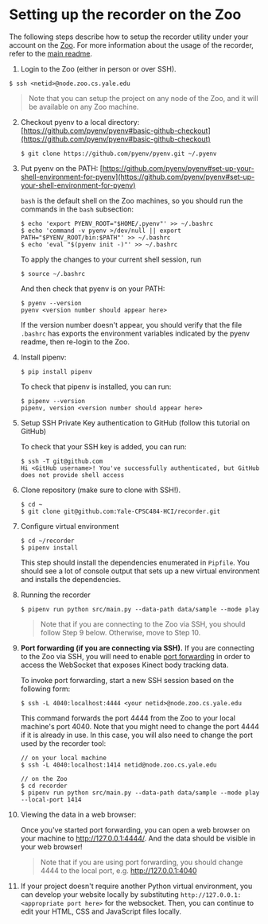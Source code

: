 # Setting up the recorder on the Zoo

The following steps describe how to setup the recorder utility under your account on the [Zoo](https://zoo.cs.yale.edu/newzoo/).
For more information about the usage of the recorder, refer to the [main readme](../README.md).

 1. Login to the Zoo (either in person or over SSH).

   ```
   $ ssh <netid>@node.zoo.cs.yale.edu
   ```

   > Note that you can setup the project on any node of the Zoo, and it will be available on any Zoo machine.

 2. Checkout pyenv to a local directory: [https://github.com/pyenv/pyenv#basic-github-checkout](https://github.com/pyenv/pyenv#basic-github-checkout)

    ```
    $ git clone https://github.com/pyenv/pyenv.git ~/.pyenv
    ```

 3. Put pyenv on the PATH: [https://github.com/pyenv/pyenv#set-up-your-shell-environment-for-pyenv](https://github.com/pyenv/pyenv#set-up-your-shell-environment-for-pyenv)

    `bash` is the default shell on the Zoo machines, so you should run the commands in the `bash` subsection:

    ```
    $ echo 'export PYENV_ROOT="$HOME/.pyenv"' >> ~/.bashrc
    $ echo 'command -v pyenv >/dev/null || export PATH="$PYENV_ROOT/bin:$PATH"' >> ~/.bashrc
    $ echo 'eval "$(pyenv init -)"' >> ~/.bashrc
    ```

    To apply the changes to your current shell session, run

    ```
    $ source ~/.bashrc
    ```

    And then check that pyenv is on your PATH:

    ```
    $ pyenv --version
    pyenv <version number should appear here>
    ```

    If the version number doesn't appear, you should verify that the file `.bashrc` has exports the environment variables indicated by the pyenv readme, then re-login to the Zoo.

 4. Install pipenv:

    ```
    $ pip install pipenv
    ```

    To check that pipenv is installed, you can run:

    ```
    $ pipenv --version
    pipenv, version <version number should appear here>
    ```

 5. Setup SSH Private Key authentication to GitHub (follow this tutorial on GitHub)

    To check that your SSH key is added, you can run:

    ```
    $ ssh -T git@github.com
    Hi <GitHub username>! You've successfully authenticated, but GitHub does not provide shell access
    ```

 6. Clone repository (make sure to clone with SSH!).

    ```
    $ cd ~
    $ git clone git@github.com:Yale-CPSC484-HCI/recorder.git
    ```

 7. Configure virtual environment

    ```
    $ cd ~/recorder
    $ pipenv install
    ```

    This step should install the dependencies enumerated in `Pipfile`.
    You should see a lot of console output that sets up a new virtual environment and installs the dependencies.

 8. Running the recorder

    ```
    $ pipenv run python src/main.py --data-path data/sample --mode play
    ```

    > Note that if you are connecting to the Zoo via SSH, you should follow Step 9 below. Otherwise, move to Step 10.

 9. **Port forwarding (if you are connecting via SSH).**
    If you are connecting to the Zoo via SSH, you will need to enable [port forwarding](https://help.ubuntu.com/community/SSH/OpenSSH/PortForwarding) in order to access the WebSocket that exposes Kinect body tracking data.

    To invoke port forwarding, start a new SSH session based on the following form:

    ```
    $ ssh -L 4040:localhost:4444 <your netid>@node.zoo.cs.yale.edu
    ```

    This command forwards the port 4444 from the Zoo to your local machine's port 4040.
    Note that you might need to change the port 4444 if it is already in use.
    In this case, you will also need to change the port used by the recorder tool:

    ```
    // on your local machine
    $ ssh -L 4040:localhost:1414 netid@node.zoo.cs.yale.edu

    // on the Zoo
    $ cd recorder
    $ pipenv run python src/main.py --data-path data/sample --mode play --local-port 1414
    ```


10. Viewing the data in a web browser:

    Once you've started port forwarding, you can open a web browser on your machine to http://127.0.0.1:4444/.
    And the data should be visible in your web browser!

    > Note that if you are using port forwarding, you should change 4444 to the local port, e.g. http://127.0.0.1:4040

11. If your project doesn't require another Python virtual environment, you can develop your website locally by substituting `http://127.0.0.1:<appropriate port here>` for the websocket.
    Then, you can continue to edit your HTML, CSS and JavaScript files locally.
